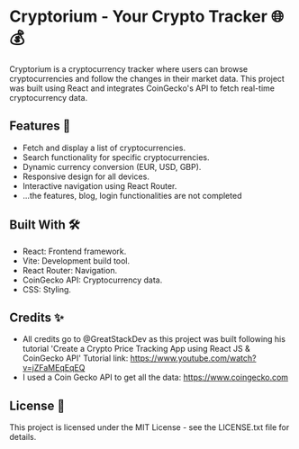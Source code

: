 # Cryptorium - Your Crypto Tracker 🌐💰

Cryptorium is a cryptocurrency tracker where users can browse cryptocurrencies and follow the changes in their market data. This project was built using React and integrates CoinGecko's API to fetch real-time cryptocurrency data.

## Features 🚀
- Fetch and display a list of cryptocurrencies.
- Search functionality for specific cryptocurrencies.
- Dynamic currency conversion (EUR, USD, GBP).
- Responsive design for all devices.
- Interactive navigation using React Router.
- ...the features, blog, login functionalities are not completed

## Built With 🛠️
- React: Frontend framework.
- Vite: Development build tool.
- React Router: Navigation.
- CoinGecko API: Cryptocurrency data.
- CSS: Styling.

## Credits ✨
 - All credits go to @GreatStackDev as this project was built following his tutorial 'Create a 
 Crypto Price Tracking App using React JS & CoinGecko API'
 Tutorial link: https://www.youtube.com/watch?v=jZFaMEqEqEQ
 - I used a Coin Gecko API to get all the data:
 https://www.coingecko.com
 

## License 📜
This project is licensed under the MIT License - see the LICENSE.txt file for details.


